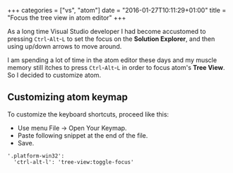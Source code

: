 +++
categories = ["vs", "atom"]
date = "2016-01-27T10:11:29+01:00"
title = "Focus the tree view in atom editor"
+++

As a long time Visual Studio developer I had become accustomed
to pressing `Ctrl`-`Alt`-`L` to set the focus on the **Solution Explorer**,
and then using up/down arrows to move around.

I am spending a lot of time in the atom editor these days and my muscle
memory still itches to press `Ctrl`-`Alt`-`L` in order to focus atom's
**Tree View**. So I decided to customize atom.

## Customizing atom keymap

To customize the keyboard shortcuts, proceed like this:

* Use menu File &rarr; Open Your Keymap.
* Paste following snippet at the end of the file.
* Save.

```
'.platform-win32':
  'ctrl-alt-l': 'tree-view:toggle-focus'
```

